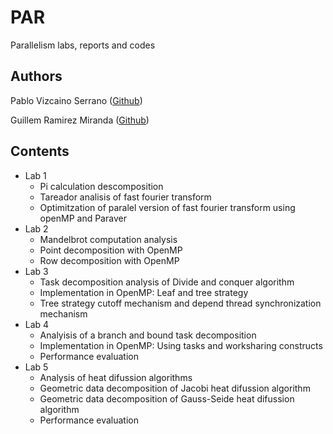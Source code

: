 # PAR
Parallelism labs, reports and codes

## Authors
Pablo Vizcaino Serrano ([Github](https://github.com/pabloviz))

Guillem Ramirez Miranda ([Github](https://github.com/teleportex))

## Contents
* Lab 1
  * Pi calculation descomposition
  * Tareador analisis of fast fourier transform
  * Optimitzation of paralel version of fast fourier transform using openMP and Paraver
* Lab 2
  * Mandelbrot computation analysis 
  * Point decomposition with OpenMP
  * Row decomposition with OpenMP
* Lab 3
  * Task decomposition analysis of Divide and conquer algorithm
  * Implementation in OpenMP: Leaf and tree strategy
  * Tree strategy cutoff mechanism and depend thread synchronization mechanism
* Lab 4
  * Analyisis of a branch and bound task decomposition
  * Implementation in OpenMP: Using tasks and worksharing constructs
  * Performance evaluation
* Lab 5
  * Analysis of heat difussion algorithms
  * Geometric data decomposition of Jacobi heat difussion algorithm
  * Geometric data decomposition of Gauss-Seide heat difussion algorithm
  * Performance evaluation
